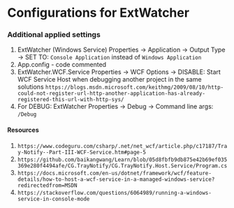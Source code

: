 # Configurations for ExtWatcher

### Additional applied settings
1. ExtWatcher (Windows Service) Properties -> Application -> Output Type -> SET TO: `Console Application` instead of `Windows Application`
2. App.config - code commented
3. ExtWatcher.WCF.Service Properties -> WCF Options -> DISABLE: Start WCF Service Host when debugging another project in the same solutions
`https://blogs.msdn.microsoft.com/keithmg/2009/08/10/http-could-not-register-url-http-another-application-has-already-registered-this-url-with-http-sys/`
4. For DEBUG: ExtWatcher Properties -> Debug -> Command line args: `/Debug`


#### Resources
1. `https://www.codeguru.com/csharp/.net/net_wcf/article.php/c17187/Tray-Notify--Part-III-WCF-Service.htm#page-5`
2. `https://github.com/baikangwang/Learn/blob/05d8fbfb9db875e42b69ef035369e280f4494afe/CG.TrayNotify/CG.TrayNotify.Host.Service/Program.cs`
3. `https://docs.microsoft.com/en-us/dotnet/framework/wcf/feature-details/how-to-host-a-wcf-service-in-a-managed-windows-service?redirectedfrom=MSDN`
4. `https://stackoverflow.com/questions/6064989/running-a-windows-service-in-console-mode`